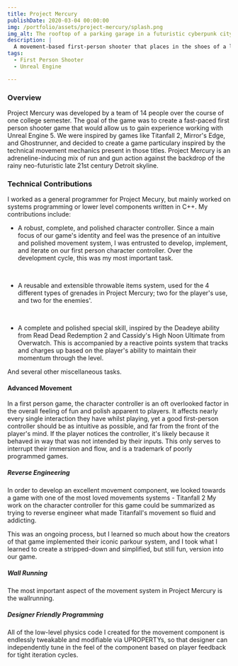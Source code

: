 ```yaml
---
title: Project Mercury
publishDate: 2020-03-04 00:00:00
img: /portfolio/assets/project-mercury/splash.png
img_alt: The rooftop of a parking garage in a futuristic cyberpunk city
description: |
  A movement-based first-person shooter that places in the shoes of a lone operative fighting hordes of robots in an urban cyberpunk future
tags:
  - First Person Shooter
  - Unreal Engine

---
```

### Overview
Project Mercury was developed by a team of 14 people over the course of one college semester. The goal of the game was to create a fast-paced first person shooter game that would allow us to gain experience working with Unreal Engine 5. We were inspired by games like Titanfall 2, Mirror's Edge, and Ghostrunner, and decided to create a game particulary inspired by the technical movement mechanics present in those titles. Project Mercury is an adreneline-inducing mix of run and gun action against the backdrop of the rainy neo-futuristic late 21st century Detroit skyline. 

### Technical Contributions
I worked as a general programmer for Project Mecury, but mainly worked on systems programming or lower level components written in C++. My contributions include:
 - A robust, complete, and polished character controller. Since a main focus of our game's identity and feel was the presence of an intuitive and polished movement system, I was entrusted to develop, implement, and iterate on our first person character controller. Over the development cycle, this was my most important task.

    &nbsp; 
    &nbsp; 
 - A reusable and extensible throwable items system, used for the 4 different types of grenades in Project Mercury; two for the player's use, and two for the enemies'.

    &nbsp; 
    &nbsp; 
 - A complete and polished special skill, inspired by the Deadeye ability from Read Dead Redemption 2 and Cassidy's High Noon Ultimate from Overwatch. This is accompanied by a reactive points system that tracks and charges up based on the player's ability to maintain their momentum through the level.

And several other miscellaneous tasks.


#### Advanced Movement
In a first person game, the character controller is an oft overlooked factor in the overall feeling of fun and polish apparent to players. It affects nearly every single interaction they have whilst playing, yet a good first-person controller should be as intuitive as possible, and far from the front of the player's mind. If the player notices the controller, it's likely because it behaved in way that was not intended by their inputs. This only serves to interrupt their immersion and flow, and is a trademark of poorly programmed games.

##### Reverse Engineering
In order to develop an excellent movement component, we looked towards a game with one of the most loved movements systems - Titanfall 2
My work on the character controller for this game could be summarized as trying to reverse engineer what made Titanfall's movement so fluid and addicting.

This was an ongoing process, but I learned so much about how the creators of that game implemented their iconic parkour system, and I took what I learned to create a stripped-down and simplified, but still fun, version into our game.

##### Wall Running
The most important aspect of the movement system in Project Mercury is the wallrunning. 

##### Designer Friendly Programming
All of the low-level physics code I created for the movement component is endlessly tweakable and modifiable via UPROPERTYs, so that designer can independently tune in the feel of the component based on player feedback for tight iteration cycles.

##### 







